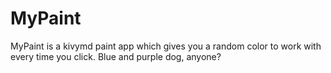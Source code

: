 # MyPaint

MyPaint is a kivymd paint app which gives you a random color to work with every time you click. Blue and purple dog, anyone?
